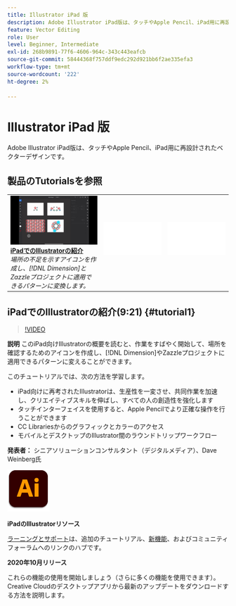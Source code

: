 ```yaml
---
title: Illustrator iPad 版
description: Adobe Illustrator iPad版は、タッチやApple Pencil、iPad用に再設計されたベクターデザインです
feature: Vector Editing
role: User
level: Beginner, Intermediate
exl-id: 268b9891-77f6-4606-964c-343c443eafcb
source-git-commit: 58444368f757ddf9edc292d921bb6f2ae335efa3
workflow-type: tm+mt
source-wordcount: '222'
ht-degree: 2%

---
```


# Illustrator iPad 版

Adobe Illustrator iPad版は、タッチやApple Pencil、iPad用に再設計されたベクターデザインです。

## 製品のTutorialsを参照

<table style="table-layout:fixed">
<tr>
 <td>
   <a href="illustratoripad.md#tutorial1">
      <img alt="iPadでのIllustratorの紹介" src="../assets/illustrator-iPad_repeat_weinberg_thumbnail.jpg" />
   </a>
    <div>
   <a href="illustratoripad.md#tutorial1"><strong>iPadでのIllustratorの紹介</strong></a>
    </div>
    <em>場所の不足を示すアイコンを作成し、[!DNL Dimension]とZazzleプロジェクトに適用できるパターンに変換します。</em>
    <br>
  </td>
  <td>
    <img alt="スペーサー" src="../assets/Whitespacer.png" />
    <div>
    <br>
  </td>
  <td>
    <img alt="スペーサー" src="../assets/Whitespacer.png" />
    <div>
    <br>
  </td>
</tr>
</table>

## iPadでのIllustratorの紹介(9:21) {#tutorial1}

>[!VIDEO](https://video.tv.adobe.com/v/326823?hidetitle=true)

**説明**
このiPad向けIllustratorの概要を読むと、作業をすばやく開始して、場所を確認するためのアイコンを作成し、[!DNL Dimension]やZazzleプロジェクトに適用できるパターンに変えることができます。

このチュートリアルでは、次の方法を学習します。
* iPad向けに再考されたIllustratorは、生産性を一変させ、共同作業を加速し、クリエイティブスキルを伸ばし、すべての人の創造性を強化します
* タッチインターフェイスを使用すると、Apple Pencilでより正確な操作を行うことができます
* CC Librariesからのグラフィックとカラーのアクセス
* モバイルとデスクトップのIllustrator間のラウンドトリップワークフロー

**発表者：**
シニアソリューションコンサルタント（デジタルメディア）、Dave Weinberg氏

![iPadロゴのIllustrator](../assets/ai_appicon_96.png)

**iPadのIllustratorリソース**

[ラーニングとサポート](https://helpx.adobe.com/jp/support/illustrator.html)は、追加のチュートリアル、[新機能](https://helpx.adobe.com/jp/illustrator/using/whats-new/mobile-2021.html)、およびコミュニティフォーラムへのリンクのハブです。

**2020年10月リリース**

これらの機能の使用を開始しましょう（さらに多くの機能を使用できます）。 Creative Cloudのデスクトップアプリから最新のアップデートをダウンロードする方法を説明します。

